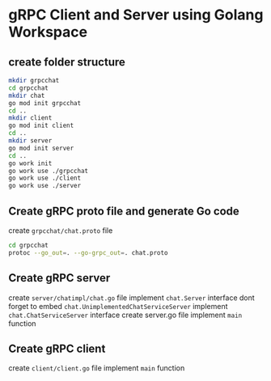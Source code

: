 # gRPC Client and Server using Golang Workspace

## create folder structure

```bash
mkdir grpcchat
cd grpcchat
mkdir chat
go mod init grpcchat
cd ..
mkdir client
go mod init client
cd ..
mkdir server
go mod init server
cd ..
go work init
go work use ./grpcchat
go work use ./client
go work use ./server
```

## Create gRPC proto file and generate Go code

  create `grpcchat/chat.proto` file

```bash
cd grpcchat
protoc --go_out=. --go-grpc_out=. chat.proto
```

## Create gRPC server

  create `server/chatimpl/chat.go` file
    implement `chat.Server` interface
      dont forget to embed `chat.UnimplementedChatServiceServer`
    implement `chat.ChatServiceServer` interface
  create server.go file
    implement `main` function

## Create gRPC client

  create `client/client.go` file
    implement `main` function
